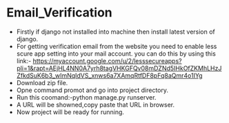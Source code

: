 # Email_Verification
* Firstly if django not installed into machine then install latest version of django.
* For getting verification email from the website you need to enable less scure app setting into your mail account.
  you can do this by using this link:- https://myaccount.google.com/u/2/lesssecureapps?pli=1&rapt=AEjHL4NN0A7yrh8tagVHKGFQv08mDZNd5IHkOfZKMhLHzJZfkdSuK6b3_wImNqIdVS_xnws6a7XAmqRtfDF8pFq8aQmr4o1IYg
* Download zip file.
* Opne command promot and go into project directory.
* Run this coomand:-python manage.py runserver.
* A URL will be showned,copy paste that URL in browser.
* Now project will be ready for running.


